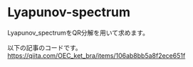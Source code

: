 # Lyapunov-spectrum
Lyapunov_spectrumをQR分解を用いて求めます。

以下の記事のコードです。
https://qiita.com/OEC_ket_bra/items/106ab8bb5a8f2ece651f
